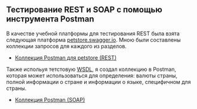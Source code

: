 ## Тестирование REST и SOAP с помощью инструмента Postman
В качестве учебной платформы для тестирования REST была взята следующая платформа <a href = "https://petstore.swagger.io/" target = "_blank">petstore.swagger.io</a>. Мною были составлены коллекции запросов для каждого из разделов.
<ul>
<li><a href = "https://www.postman.com/cloudy-robot-688203/workspace/petstore/collection/31408658-9e6969a6-8fe0-4cb2-b565-f50084b1a704" target = "_blank">Коллекция Postman для petstore (REST)</a></li>
</ul>
Также испольуя тетстовую <a  href = "http://webservices.oorsprong.org/websamples.countryinfo/CountryInfoService.wso?WSDL" target = "_blank">WSDL</a>, я создал коллекцию в Postman, которая может использоваться для определения: валюты страны, полной информации о стране и информации о языке, специфичном для страны.
<ul>
<li><a  href = "https://www.postman.com/cloudy-robot-688203/workspace/petstore/collection/31408658-ce03edb3-8f29-400b-a356-9ee55fb125df" target = "_blank">Коллекция Postman (SOAP)</a></li>
</ul>
